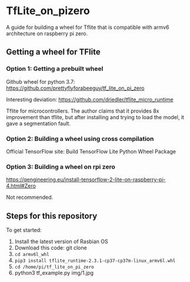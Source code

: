 # TfLite_on_pizero
 
A guide for building a wheel for Tflite that is compatible with armv6 architecture on raspberry pi zero.

## Getting a wheel for TFlite
### Option 1: Getting a prebuilt wheel
Github wheel for python 3.7:  https://github.com/prettyflyforabeeguy/tf_lite_on_pi_zero

Interesting deviation: https://github.com/driedler/tflite_micro_runtime

Tflite for microcontrollers. The author claims that it provides 8x improvement than tflite, but after installing and trying to load the model, it gave a segmentation fault.

### Option 2: Building a wheel using cross compilation
Official TensorFlow site: Build TensorFlow Lite Python Wheel Package

### Option 3: Building a wheel on rpi zero
https://qengineering.eu/install-tensorflow-2-lite-on-raspberry-pi-4.html#Zero

Not recommended.

## Steps for this repository

To get started:
1. Install the latest version of Rasbian OS
2. Download this code: git clone 
3. `cd armv6l_whl`
4. `pip3 install tflite_runtime-2.3.1-cp37-cp37m-linux_armv6l.whl`
5. `cd /home/pi/tf_lite_on_pi_zero`
6. python3 tf_example.py img/1.jpg


